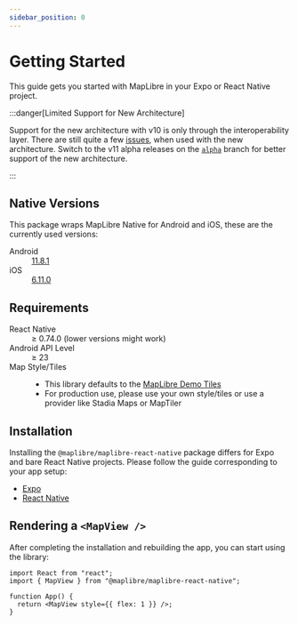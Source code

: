 ```yaml
---
sidebar_position: 0
---
```

# Getting Started

This guide gets you started with MapLibre in your Expo or React Native project.

:::danger[Limited Support for New Architecture]

Support for the new architecture with v10 is only through the interoperability layer. There are still quite a few
[issues](https://github.com/maplibre/maplibre-react-native/issues?q=is%3Aissue%20state%3Aopen%20type%3ABug%20label%3A%22Architecture%3A%20New%22),
when used with the new architecture. Switch to the v11 alpha releases on the
[`alpha`](https://github.com/maplibre/maplibre-react-native/tree/alpha) branch for better support of the new
architecture.

:::

## Native Versions

This package wraps MapLibre Native for Android and iOS, these are the currently used versions:

<dl>
    <dt>Android</dt>
    <dd>
      <a href="https://github.com/maplibre/maplibre-native/releases/tag/android-v11.8.1">11.8.1</a>
    </dd>
    <dt>iOS</dt>
    <dd>
      <a href="https://github.com/maplibre/maplibre-native/releases/tag/ios-v6.11.0">6.11.0</a>
    </dd>
</dl>

## Requirements

<dl>
  <dt>React Native</dt>
  <dd>≥ 0.74.0 (lower versions might work)</dd>
  <dt>Android API Level</dt>
  <dd>≥ 23</dd>
  <dt>Map Style/Tiles</dt>
  <dd>
    <ul>
      <li>This library defaults to the <a href="https://github.com/maplibre/demotiles">MapLibre Demo Tiles</a></li>
      <li>For production use, please use your own style/tiles or use a provider like Stadia Maps or MapTiler</li>
    </ul>
  </dd>
</dl>

## Installation

Installing the `@maplibre/maplibre-react-native` package differs for Expo and bare React Native projects. Please follow
the guide corresponding to your app setup:

- [Expo](expo.md)
- [React Native](react-native.md)

## Rendering a `<MapView />`

After completing the installation and rebuilding the app, you can start using the library:

```tsx
import React from "react";
import { MapView } from "@maplibre/maplibre-react-native";

function App() {
  return <MapView style={{ flex: 1 }} />;
}
```
